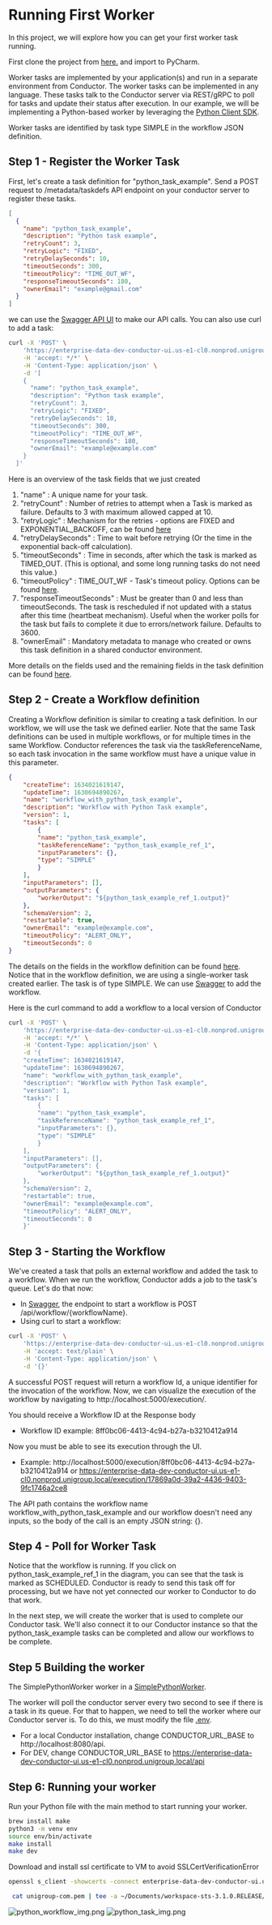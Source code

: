 # Running First Worker
In this project, we will explore how you can get your first worker task running.

First clone the project from [here.](https://gitee.unigroupinc.com/learning-and-development/workflow-python) and import to PyCharm.

Worker tasks are implemented by your application(s) and run in a separate environment from Conductor. The worker tasks can be implemented in any language. These tasks talk to the Conductor server via REST/gRPC to poll for tasks and update their status after execution.
In our example, we will be implementing a Python-based worker by leveraging the [Python Client SDK](https://orkes.io/content/docs/how-tos/sdks/conductor-python/main).

Worker tasks are identified by task type SIMPLE in the workflow JSON definition.

## Step 1 - Register the Worker Task
First, let's create a task definition for "python_task_example". Send a POST request to /metadata/taskdefs API endpoint on your conductor server to register these tasks.
```json
[
  {
    "name": "python_task_example",
    "description": "Python task example",
    "retryCount": 3,
    "retryLogic": "FIXED",
    "retryDelaySeconds": 10,
    "timeoutSeconds": 300,
    "timeoutPolicy": "TIME_OUT_WF",
    "responseTimeoutSeconds": 180,
    "ownerEmail": "example@gmail.com"
  }
]
```
we can use the [Swagger API UI](http://localhost:8080/swagger-ui/index.html?configUrl=/api-docs/swagger-config) to make our API calls.
You can also use curl to add a task:
```bash
curl -X 'POST' \
    'https://enterprise-data-dev-conductor-ui.us-e1-cl0.nonprod.unigroup.local/api/metadata/taskdefs' \
    -H 'accept: */*' \
    -H 'Content-Type: application/json' \
    -d '[
    {
      "name": "python_task_example",
      "description": "Python task example",
      "retryCount": 3,
      "retryLogic": "FIXED",
      "retryDelaySeconds": 10,
      "timeoutSeconds": 300,
      "timeoutPolicy": "TIME_OUT_WF",
      "responseTimeoutSeconds": 180,
      "ownerEmail": "example@example.com"
    }
  ]'
```
Here is an overview of the task fields that we just created

1. "name" : A unique name for your task.
2. "retryCount" : Number of retries to attempt when a Task is marked as failure. Defaults to 3 with maximum allowed capped at 10.
3. "retryLogic" : Mechanism for the retries - options are FIXED and EXPONENTIAL_BACKOFF, can be found [here](https://conductor.netflix.com/documentation/configuration/taskdef.html#retry-logic)
4. "retryDelaySeconds" : Time to wait before retrying (Or the time in the exponential back-off calculation).
5. "timeoutSeconds" : Time in seconds, after which the task is marked as TIMED_OUT. (This is optional, and some long running tasks do not need this value.)
6. "timeoutPolicy" : TIME_OUT_WF - Task's timeout policy. Options can be found [here](https://conductor.netflix.com/documentation/configuration/taskdef.html#timeout-policy).
7. "responseTimeoutSeconds" : Must be greater than 0 and less than timeoutSeconds. The task is rescheduled if not updated with a status after this time (heartbeat mechanism). Useful when the worker polls for the task but fails to complete it due to errors/network failure. Defaults to 3600.
8. "ownerEmail" : Mandatory metadata to manage who created or owns this task definition in a shared conductor environment.

More details on the fields used and the remaining fields in the task definition can be found [here](https://conductor.netflix.com/documentation/configuration/taskdef.html).

## Step 2 - Create a Workflow definition
Creating a Workflow definition is similar to creating a task definition. In our workflow, we will use the task we defined earlier. Note that the same Task definitions can be used in multiple workflows, or for multiple times in the same Workflow. Conductor references the task via the taskReferenceName, so each task invocation in the same workflow must have a unique value in this parameter.
```json
{
    "createTime": 1634021619147,
    "updateTime": 1630694890267,
    "name": "workflow_with_python_task_example",
    "description": "Workflow with Python Task example",
    "version": 1,
    "tasks": [
        {
        "name": "python_task_example",
        "taskReferenceName": "python_task_example_ref_1",
        "inputParameters": {},
        "type": "SIMPLE"
        }
    ],
    "inputParameters": [],
    "outputParameters": {
        "workerOutput": "${python_task_example_ref_1.output}"
    },
    "schemaVersion": 2,
    "restartable": true,
    "ownerEmail": "example@example.com",
    "timeoutPolicy": "ALERT_ONLY",
    "timeoutSeconds": 0
}
```
The details on the fields in the workflow definition can be found [here](https://conductor.netflix.com/documentation/configuration/workflowdef/index.html).
Notice that in the workflow definition, we are using a single-worker task created earlier. The task is of type SIMPLE.
We can use [Swagger](http://localhost:8080/swagger-ui/index.html?configUrl=/api-docs/swagger-config#/metadata-resource/create) to add the workflow.

Here is the curl command to add a workflow to a local version of Conductor
```bash
curl -X 'POST' \
    'https://enterprise-data-dev-conductor-ui.us-e1-cl0.nonprod.unigroup.local/api/metadata/workflow' \
    -H 'accept: */*' \
    -H 'Content-Type: application/json' \
    -d '{
    "createTime": 1634021619147,
    "updateTime": 1630694890267,
    "name": "workflow_with_python_task_example",
    "description": "Workflow with Python Task example",
    "version": 1,
    "tasks": [
        {
        "name": "python_task_example",
        "taskReferenceName": "python_task_example_ref_1",
        "inputParameters": {},
        "type": "SIMPLE"
        }
    ],
    "inputParameters": [],
    "outputParameters": {
        "workerOutput": "${python_task_example_ref_1.output}"
    },
    "schemaVersion": 2,
    "restartable": true,
    "ownerEmail": "example@example.com",
    "timeoutPolicy": "ALERT_ONLY",
    "timeoutSeconds": 0
    }'
```
## Step 3 - Starting the Workflow
We've created a task that polls an external workflow and added the task to a workflow. When we run the workflow, Conductor adds a job to the task's queue. Let's do that now:

- In [Swagger](http://localhost:8080/swagger-ui/index.html#/workflow-resource/startWorkflow_1), the endpoint to start a workflow is POST /api/workflow/{workflowName}.
- Using curl to start a workflow:
```bash
curl -X 'POST' \
    'https://enterprise-data-dev-conductor-ui.us-e1-cl0.nonprod.unigroup.local/api/workflow/workflow_with_python_task_example' \
    -H 'accept: text/plain' \
    -H 'Content-Type: application/json' \
    -d '{}'
```
A successful POST request will return a workflow Id, a unique identifier for the invocation of the workflow. Now, we can visualize the execution of the workflow by navigating to http://localhost:5000/execution/<workflowId>.

You should receive a Workflow ID at the Response body 
* Workflow ID example: 8ff0bc06-4413-4c94-b27a-b3210412a914

Now you must be able to see its execution through the UI. 
* Example: http://localhost:5000/execution/8ff0bc06-4413-4c94-b27a-b3210412a914 or https://enterprise-data-dev-conductor-ui.us-e1-cl0.nonprod.unigroup.local/execution/17869a0d-39a2-4436-9403-9fc1746a2ce8

The API path contains the workflow name workflow_with_python_task_example and our workflow doesn't need any inputs, so the body of the call is an empty JSON string: {}.

## Step 4 - Poll for Worker Task
Notice that the workflow is running. If you click on python_task_example_ref_1 in the diagram, you can see that the task is marked as SCHEDULED. Conductor is ready to send this task off for processing, but we have not yet connected our worker to Conductor to do that work.

In the next step, we will create the worker that is used to complete our Conductor task. We'll also connect it to our Conductor instance so that the python_task_example tasks can be completed and allow our workflows to be complete.

## Step 5 Building the worker
The SimplePythonWorker worker in a [SimplePythonWorker](src/task/example/SimplePythonWorker.py).

The worker will poll the conductor server every two second to see if there is a task in its queue. For that to happen, we need to tell the worker where our Conductor server is. To do this, we must modify the file [.env](./.env).

- For a local Conductor installation, change CONDUCTOR_URL_BASE to http://localhost:8080/api.
- For DEV, change CONDUCTOR_URL_BASE to https://enterprise-data-dev-conductor-ui.us-e1-cl0.nonprod.unigroup.local/api

## Step 6: Running your worker
Run your Python file with the main method to start running your worker.
```bash
brew install make
python3 -m venv env
source env/bin/activate
make install
make dev
```
Download and install ssl certificate to VM to avoid SSLCertVerificationError
```bash
openssl s_client -showcerts -connect enterprise-data-dev-conductor-ui.us-e1-cl0.nonprod.unigroup.local:443 </dev/null 2>/dev/null | sed -n -e '/-BEGIN CERTIFICATE-/,/-END CERTIFICATE-/p' > unigroup-com.pem
```
```bash
 cat unigroup-com.pem | tee -a ~/Documents/workspace-sts-3.1.0.RELEASE/workflow-python/env/lib/python3.10/site-packages/certifi/cacert.pem
```
![python_workflow_img.png](img/python_workflow_img.png)
![python_task_img.png](img/python_task_img.png)







